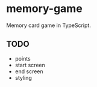 # memory-game
Memory card game in TypeScript.

## TODO
- points
- start screen
- end screen
- styling